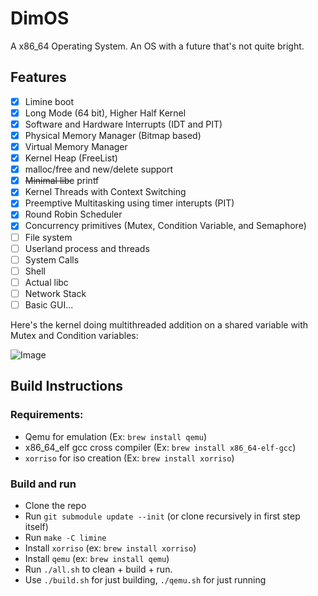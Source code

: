 # DimOS

A x86_64 Operating System. An OS with a future that's not quite bright.

## Features

- [x] Limine boot
- [x] Long Mode (64 bit), Higher Half Kernel
- [x] Software and Hardware Interrupts (IDT and PIT)
- [x] Physical Memory Manager (Bitmap based)
- [x] Virtual Memory Manager
- [x] Kernel Heap (FreeList)
- [x] malloc/free and new/delete support
- [x] ~~Minimal libc~~ printf
- [x] Kernel Threads with Context Switching
- [x] Preemptive Multitasking using timer interupts (PIT)
- [x] Round Robin Scheduler
- [x] Concurrency primitives (Mutex, Condition Variable, and Semaphore)
- [ ] File system
- [ ] Userland process and threads
- [ ] System Calls
- [ ] Shell
- [ ] Actual libc
- [ ] Network Stack
- [ ] Basic GUI...

Here's the kernel doing multithreaded addition on a shared variable with Mutex and Condition variables:

![Image](https://media.discordapp.net/attachments/912603519054401539/1064951522078773348/demo.png?width=1558&height=1004)

## Build Instructions

### Requirements:

- Qemu for emulation (Ex: `brew install qemu`)
- x86_64_elf gcc cross compiler (Ex: `brew install x86_64-elf-gcc`)
- `xorriso` for iso creation (Ex: `brew install xorriso`)

### Build and run

- Clone the repo
- Run `git submodule update --init` (or clone recursively in first step itself)
- Run `make -C limine`
- Install `xorriso` (ex: `brew install xorriso`)
- Install `qemu` (ex: `brew install qemu`)
- Run `./all.sh` to clean + build + run.
- Use `./build.sh` for just building, `./qemu.sh` for just running
